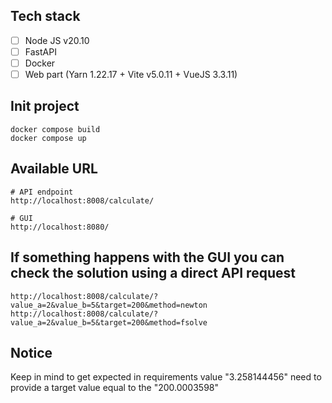 ## Tech stack
- [ ] Node JS v20.10
- [ ] FastAPI
- [ ] Docker
- [ ] Web part (Yarn 1.22.17 + Vite v5.0.11 + VueJS 3.3.11)

## Init project
```commandline
docker compose build
docker compose up
```

## Available URL
```
# API endpoint
http://localhost:8008/calculate/

# GUI
http://localhost:8080/
```

## If something happens with the GUI you can check the solution using a direct API request
```commandline
http://localhost:8008/calculate/?value_a=2&value_b=5&target=200&method=newton
http://localhost:8008/calculate/?value_a=2&value_b=5&target=200&method=fsolve
```

## Notice
Keep in mind to get expected in requirements value "3.258144456" need to provide a target value equal to the "200.0003598"